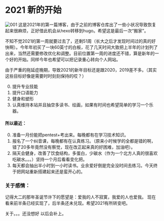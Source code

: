 # 2021 新的开始

![](/images/2021NewStart/motto.JPG "001")
这是2021年的第一篇博客，由于之前的博客仓库出了一些小状况导致恢复起来很麻烦，正好借此机会从hexo转移到hugo。希望这是最后一次“搬家”。

不知不觉2021的第一周就要过去了，还剩51周（长大之后才发现时间过的真的好快啊）。今年年初买了一块60英寸的白板，花了几天时间大致把上半年的计划列了出来，当然还需要修改优化和调整。目前位置第一周的进度还不错，算是新年的一个好的开始。同样今年也希望可以把记录重心转向个人网站。

由于严重的拖延症晚期，导致2021的新年目标还是跟2020，2019差不多。（其实这些目标好像是需要时时刻刻保持的哎？）

0. 提升专业技能
1. 提升口语能力
2. 健身和塑形
3. 认真维持本站并且抽空多读书、绘画，如果有时间也希望简单的学习一个乐器。

#### 所以最近：
0. 准备一月份能把pentest+考出来。每晚都有在学习技术知识。
1. 报名了一个纠音课，每晚都有在认真练习。（原来小时候学的全都是错的啊，错了20多年竟然没有察觉，现在改正起来真的好困难，加油吧）。
2. 隔天会健身，改善了饮食结构，多蛋白，少碳水（作为一个北方人真的很喜欢吃碳水。。。）坚持一个月后看看变化把。
3. 每天都会抽出半小时到一小时读书。业余爱好倒是完全没时间去练习。今天终于把网站重新搭建起来还是蛮开心的。

### 关于感情：
记得大二的那年圣诞节许下的愿望是：爱我的人不寂寞，我爱的人也爱我。
现在看来前半条已经实现了，后半条还未兑现。希望2021有所转变吧。

关于。。。还没想好 以后会补上。


